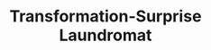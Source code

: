---
title: "Transformation-Surprise Laundromat"
url: /seattle/transformation-surprise-laundromat/
shop: laundry
---